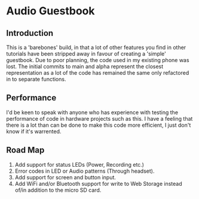 # Audio Guestbook

## Introduction
This is a 'barebones' build, in that a lot of other features you find in other tutorials have been stripped away in favour of creating a 'simple' guestbook.
Due to poor planning, the code used in my existing phone was lost. The initial commits to main and alpha represent the closest representation as a lot of the code has remained the same only refactored in to separate functions.

## Performance
I'd be keen to speak with anyone who has experience with testing the performance of code in hardware projects such as this. I have a feeling that there is a lot than can be done to make this code more efficient, I just don't know if it's warrented.

## Road Map
1. Add support for status LEDs (Power, Recording etc.)
2. Error codes in LED or Audio patterns (Through headset).
3. Add support for screen and button input.
4. Add WiFi and/or Bluetooth support for write to Web Storage instead of/in addition to the micro SD card.
